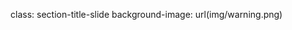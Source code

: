 class: section-title-slide
background-image: url(img/warning.png)
<!-- https://openclipart.org/detail/18736/programming-addictive-sign -->
